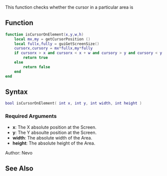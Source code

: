 This function checks whether the cursor in a particular area is

Function
--------

``` lua
function isCursorOnElement(x,y,w,h)
    local mx,my = getCursorPosition ()
    local fullx,fully = guiGetScreenSize()
    cursorx,cursory = mx*fullx,my*fully
    if cursorx > x and cursorx < x + w and cursory > y and cursory < y + h then
        return true
    else
        return false
    end
end
```

Syntax
------

``` lua
bool isCursorOnElement( int x, int y, int width, int height )
```

### Required Arguments

-   **x**: The X absolute position at the Screen.
-   **y**: The Y absoulte position at the Screen.
-   **width**: The absolute width of the Area.
-   **height**: The absolute height of the Area.

Author: Nevo

See Also
--------
